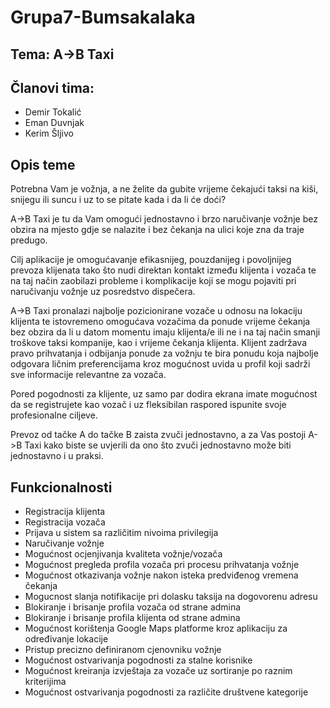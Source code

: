 # Grupa7-Bumsakalaka
## Tema: A->B Taxi
## Članovi tima:
* Demir Tokalić
* Eman Duvnjak
* Kerim Šljivo
## Opis teme
Potrebna Vam je vožnja, a ne želite da gubite vrijeme čekajući taksi na kiši, snijegu ili suncu i uz to se pitate kada i da li će doći?

A->B Taxi je tu da Vam omogući jednostavno i brzo naručivanje vožnje bez obzira na mjesto gdje se nalazite i bez čekanja na ulici koje zna da traje predugo.

Cilj aplikacije je omogućavanje efikasnijeg, pouzdanijeg i povoljnijeg prevoza klijenata tako što nudi direktan kontakt između klijenta i vozača te na taj način zaobilazi probleme i komplikacije koji se mogu pojaviti pri naručivanju vožnje uz posredstvo dispečera.

A->B Taxi pronalazi najbolje pozicionirane vozače u odnosu na lokaciju klijenta te istovremeno omogućava vozačima da ponude vrijeme čekanja bez obzira da li u datom momentu imaju klijenta/e ili ne i na taj način smanji troškove taksi kompanije, kao i vrijeme čekanja klijenta. Klijent zadržava pravo prihvatanja i odbijanja ponude za vožnju te bira ponudu koja najbolje odgovara ličnim preferencijama kroz mogućnost uvida u profil koji sadrži sve informacije relevantne za vozača.

Pored pogodnosti za klijente, uz samo par dodira ekrana imate mogućnost da se registrujete kao vozač i uz fleksibilan raspored ispunite svoje profesionalne ciljeve.

Prevoz od tačke A do tačke B zaista zvuči jednostavno, a za Vas postoji A->B Taxi kako biste se uvjerili da ono što zvuči jednostavno može biti jednostavno i u praksi.
## Funkcionalnosti
*	Registracija klijenta
*	Registracija vozača
*	Prijava u sistem sa različitim nivoima privilegija
*	Naručivanje vožnje
*	Mogućnost ocjenjivanja kvaliteta vožnje/vozača
*	Mogućnost pregleda profila vozača pri procesu prihvatanja vožnje
*	Mogućnost otkazivanja vožnje nakon isteka predviđenog vremena čekanja
*	Mogucnost slanja notifikacije pri dolasku taksija na dogovorenu adresu
*	Blokiranje i brisanje profila vozača od strane admina
*	Blokiranje i brisanje profila klijenta od strane admina
*	Mogućnost korištenja Google Maps platforme kroz aplikaciju za određivanje lokacije
*	Pristup precizno definiranom cjenovniku vožnje
*	Mogućnost ostvarivanja pogodnosti za stalne korisnike
*	Mogućnost kreiranja izvještaja za vozače uz sortiranje po raznim kriterijima
*	Mogućnost ostvarivanja pogodnosti za različite društvene kategorije
